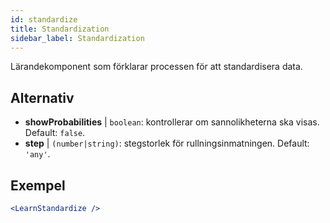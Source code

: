 ```yaml
---
id: standardize
title: Standardization
sidebar_label: Standardization
---
```


Lärandekomponent som förklarar processen för att standardisera data.

## Alternativ

* __showProbabilities__ | `boolean`: kontrollerar om sannolikheterna ska visas. Default: `false`.
* __step__ | `(number|string)`: stegstorlek för rullningsinmatningen. Default: `'any'`.


## Exempel

```jsx live
<LearnStandardize />
```

